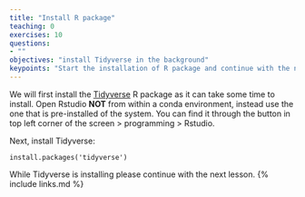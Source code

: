 ```yaml
---
title: "Install R package"
teaching: 0
exercises: 10
questions:
- ""
objectives: "install Tidyverse in the background"
keypoints: "Start the installation of R package and continue with the next lesson"
---
```

We will first install the [Tidyverse](https://www.tidyverse.org/) R package as it can take some time to install.
Open Rstudio **NOT** from within a conda environment, instead use the one that is pre-installed of the system. You can find it through the button in top left corner of the screen > programming > Rstudio.  

Next, install Tidyverse:

~~~
install.packages('tidyverse')
~~~

While Tidyverse is installing please continue with the next lesson.
{% include links.md %}
